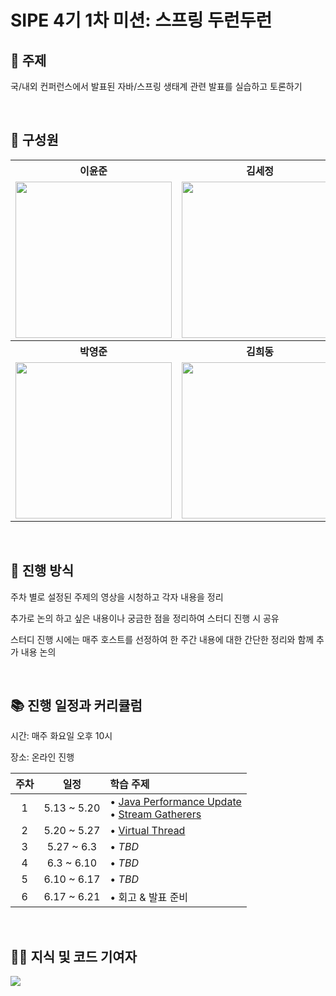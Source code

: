 # SIPE 4기 1차 미션: 스프링 두런두런

## 📌 주제
국/내외 컨퍼런스에서 발표된 자바/스프링 생태계 관련 발표를 실습하고 토론하기

<br/>

## 👥 구성원

[//]: # (해줘)

<table align="center">
    <th align="center">이윤준</th>
    <th align="center">김세정</th>
    <th align="center">김수빈</th>
    <th align="center">장준환</th>
    <tr>
        <td align="center">
            <a href="https://github.com/AntCode97"><img src="https://github.com/AntCode97.png" width="250"/></a>
        </td>
        <td align="center">
            <a href="https://github.com/clean2001"><img src="https://github.com/clean2001.png" width="250"/></a>
        </td>
        <td align="center">
            <a href="https://github.com/deeev-sb"><img src="https://github.com/deeev-sb.png" width="250"/></a>
        </td>
        <td align="center">
            <a href="https://github.com/itsChrisJang"><img src="https://github.com/itsChrisJang.png" width="250"/></a>
        </td>
    </tr>
	<th align="center">박영준</th>
    <th align="center">김희동</th>
    <th align="center">유지예</th>
    <th align="center">윤영</th>
	<tr>
        <td align="center">
            <a href="https://github.com/jun108059"><img src="https://github.com/jun108059.png" width="250"/></a>
        </td>
        <td align="center">
            <a href="https://github.com/ruthetum"><img src="https://github.com/ruthetum.png" width="250"/></a>
        </td>
        <td align="center">
            <a href="https://github.com/yujiyea"><img src="https://github.com/yujiyea.png" width="250"/></a>
        </td>
        <td align="center">
            <a href="https://github.com/yunyoung1819"><img src="https://github.com/yunyoung1819.png" width="250"/></a>
        </td>
    </tr>
</table>

<br/>

## 📝 진행 방식

주차 별로 설정된 주제의 영상을 시청하고 각자 내용을 정리

추가로 논의 하고 싶은 내용이나 궁금한 점을 정리하여 스터디 진행 시 공유

스터디 진행 시에는 매주 호스트를 선정하여 한 주간 내용에 대한 간단한 정리와 함께 추가 내용 논의

<br/>

## 📚 진행 일정과 커리큘럼

시간: 매주 화요일 오후 10시

장소: 온라인 진행

| 주차 |     일정      | 학습 주제                                                                                                                                           |
|:--:|:-----------:|:------------------------------------------------------------------------------------------------------------------------------------------------|
| 1  | 5.13 ~ 5.20 | • [Java Performance Update](https://www.youtube.com/watch?v=rXv2-lN5Xgk)<br/> • [Stream Gatherers](https://www.youtube.com/watch?v=v_5SKpfkI2U) | 
| 2  | 5.20 ~ 5.27 | • [Virtual Thread](https://www.youtube.com/watch?v=BZMZIM-n4C0)                                                                                                                           |
| 3  | 5.27 ~ 6.3  | • _TBD_                                                                                                                                         |
| 4  | 6.3 ~ 6.10  | • _TBD_                                                                                                                                         |
| 5  | 6.10 ~ 6.17 | • _TBD_                                                                                                                                         |
| 6  | 6.17 ~ 6.21 | • 회고 & 발표 준비                                                                                                                                    |


<br/>

## 👏🏻 지식 및 코드 기여자
<a href="https://github.com/sipe-team/4-1_spring-dolearn-dorun/graphs/contributors"><img src="https://contributors-img.web.app/image?repo=sipe-team/4-1_spring-dolearn-dorun"></a>